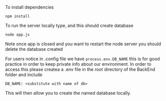 To install dependencies
```
npm install
```
To run the server locally type, and this should create database
```
node app.js
```
Note once app is closed and you want to restart the node server you should delete the database created

For users notice in .config file we have `process.env.DB_NAME` this is for good practice 
in order to keep private info about our environment. In order to access this please
createa a .env file in the root directory of the BackEnd folder and include 
```
DB_NAME: <substitute with name of db>
```
This will then allow you to create the named database locally.
